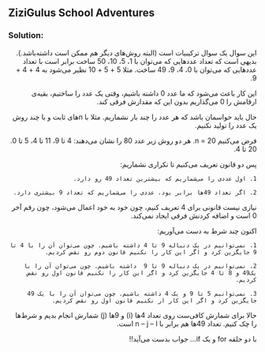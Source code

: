 ## ZiziGulus School Adventures

### Solution:
<div dir="rtl">
این سوال یک سوال ترکیبیات است (البته روش‌های دیگر هم ممکن است داشته‌باشد.).
بدیهی است که تعداد عددهایی که می‌توان با 1، 5، 10، 50 ساخت برابر است با تعداد عددهایی که می‌توان با 0، 4، 9، 49 ساخت. مثلا 5 + 5 + 10 نظیر می‌شود به 4 + 4 + 9.

این کار باعث می‌شود که ما عدد 0 داشته باشیم، وقتی یک عدد را ساختیم، بقیه‌ی ارقامش را 0 می‌گذاریم بدون این که مقدارش فرقی کند.

حال باید حواسمان باشد که هر عدد را چند بار نشماریم. مثلا با nهای ثابت و با چند روش یک عدد را تولید نکنیم.

فرض می‌کنیم n = 20. هر دو روش زیر عدد 80 را نشان می‌دهند:
4 تا 9، 11 تا 4، 5 تا 0.
20 تا 4.

پس دو قانون تعریف می‌کنیم تا تکراری نشماریم:

    1. اول عددی را می‌شماریم که بیشترین تعداد 49 رو دارد.
       
    2. اگر تعداد 49ها برابر بود، عددی را می‌شماریم که تعداد 9 بیشتری دارد.
       
نیازی نیست قانونی برای 4 تعریف کنیم، چون خود به خود اعمال می‌شود، چون رقم آخر 0 است و اضافه کردنش فرقی ایجاد نمی‌کند.

اکنون چند شرط به دست می‌آوریم:

    1. نمی‌توانیم در یک دنباله 9 تا 4 داشته باشیم. چون می‌توان آن را با 4 تا 9 جایگزین کرد و اگر این کار را نکنیم قانون دوم رو نقض کردیم.
       
    2. نمی‌توانیم در یک دنباله 9 تا 9  داشته باشیم. چون می‌توان آن را با یک49 و 8 تا 4 جایگزین کرد و اگر این کار را نکنیم قانون اول رو نقض کردیم.
       
    3. نمی‌توانیم 5 تا 9 و یک 4 داشته باشیم. چون می‌توان آن را با یک 49 جایگزین کرد و اگر این کار ار نکنیم قانون اول رو نقض کردیم.
       
حالا برای شمارش کافی‌ست روی تعداد 4ها (i) و 9ها (j) شمارش انجام بدیم و شرط‌ها را چک کنیم. تعداد 49ها هم برابر با n – j – I  است.

با دو حلقه for و یک if... جواب بدست می‌آید!!
</div>

